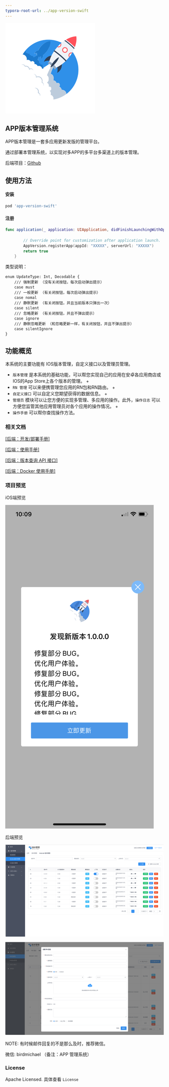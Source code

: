 ```yaml
---
typora-root-url: ../app-version-swift
---
```




![logo](/logo.png)

## APP版本管理系统

APP版本管理是一套多应用更新发版的管理平台。

通过部署本管理系统，以实现对多APP的多平台多渠道上的版本管理。

后端项目：[Github](https://github.com/xtTech/app-version)
## 使用方法

#### 安装

```ruby
pod 'app-version-swift'
```

#### 注册

```swift
func application(_ application: UIApplication, didFinishLaunchingWithOptions launchOptions: [UIApplicationLaunchOptionsKey: Any]?) -> Bool {

        // Override point for customization after application launch.
        AppVersion.registerApp(appId: "XXXXX", serverUrl: "XXXXX")
        return true
    }
```

类型说明：

```
enum UpdateType: Int, Decodable {
    /// 强制更新 （没有关闭按钮，每次启动弹出提示）
    case must
    /// 一般更新 （有关闭按钮，每次启动弹出提示）
    case nomal
    /// 静默更新 （有关闭按钮，并且当前版本只弹出一次）
    case silent
    /// 忽略更新 （有关闭按钮，并且不弹出提示）
    case ignore
    /// 静默忽略更新 （和忽略更新一样，有关闭按钮，并且不弹出提示）
    case silentIgnore
}
```



## 功能概览

本系统的主要功能有 IOS版本管理，自定义接口以及管理员管理。 

* `版本管理` 是本系统的基础功能，可以帮您实现自己的应用在安卓各应用商店或IOS的App Store上各个版本的管理。 +
* `RN 管理` 可以来便携管理您应用的RN包和RN路由。 +
* `自定义接口` 可以自定义您期望获得的数据信息。 +
* `管理员` 模块可以让您方便的实现多管理、多应用的操作。此外，`操作日志` 可以方便您监管其他应用管理员对各个应用的操作情况。 +
* `操作手册` 可以帮你查找操作方法。

### 相关文档

[[后端：开发/部署手册]](https://github.com/xtTech/app-version/blob/master/src/main/asciidoc/_chapter/get-started.adoc)

[[后端：使用手册]](https://github.com/xtTech/app-version/blob/master/src/main/asciidoc/_chapter/user-manual.adoc)

[[后端：版本查询 API 接口]](https://github.com/xtTech/app-version/blob/master/src/main/asciidoc/_chapter/rest-manual.adoc)

[[后端：Docker 使用手册]](https://github.com/xtTech/app-version/blob/master/src/main/asciidoc/_chapter/docker-manual.adoc)

### 项目预览

iOS端预览

![show](/show.jpeg)

后端预览

![show1](/show1.png)

![show2](/show2.png)

NOTE: 有时候邮件回复的不是那么及时，推荐微信。

微信: birdmichael （备注：APP 管理系统）

### License

Apache Licensed. 具体查看 `License`

